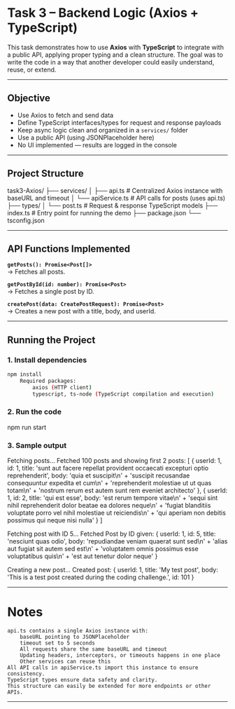 # Task 3 – Backend Logic (Axios + TypeScript)

This task demonstrates how to use **Axios** with **TypeScript** to integrate with a public API, applying proper typing and a clean structure.
The goal was to write the code in a way that another developer could easily understand, reuse, or extend.

---

## Objective
- Use Axios to fetch and send data
- Define TypeScript interfaces/types for request and response payloads
- Keep async logic clean and organized in a `services/` folder
- Use a public API (using JSONPlaceholder here)
- No UI implemented — results are logged in the console

---

## Project Structure

task3-Axios/
├── services/
│ ├── api.ts # Centralized Axios instance with baseURL and timeout
│ └── apiService.ts # API calls for posts (uses api.ts)
├── types/
│ └── post.ts # Request & response TypeScript models
├── index.ts # Entry point for running the demo
├── package.json
└── tsconfig.json

---

## API Functions Implemented

**`getPosts(): Promise<Post[]>`**  
-> Fetches all posts.

**`getPostById(id: number): Promise<Post>`**  
-> Fetches a single post by ID.

**`createPost(data: CreatePostRequest): Promise<Post>`**  
-> Creates a new post with a title, body, and userId.

---
## Running the Project

### 1. Install dependencies
```bash
npm install 
    Required packages:
        axios (HTTP client)
        typescript, ts-node (TypeScript compilation and execution)
```
### 2. Run the code
npm run start

### 3. Sample output

Fetching posts...
Fetched 100 posts and showing first 2 posts:
[
  {
    userId: 1,
    id: 1,
    title: 'sunt aut facere repellat provident occaecati excepturi optio reprehenderit',
    body: 'quia et suscipit\n' +
      'suscipit recusandae consequuntur expedita et cum\n' +
      'reprehenderit molestiae ut ut quas totam\n' +
      'nostrum rerum est autem sunt rem eveniet architecto'
  },
  {
    userId: 1,
    id: 2,
    title: 'qui est esse',
    body: 'est rerum tempore vitae\n' +
      'sequi sint nihil reprehenderit dolor beatae ea dolores neque\n' +
      'fugiat blanditiis voluptate porro vel nihil molestiae ut reiciendis\n' +
      'qui aperiam non debitis possimus qui neque nisi nulla'
  }
]

Fetching post with ID 5...
Fetched Post by ID given:  {
  userId: 1,
  id: 5,
  title: 'nesciunt quas odio',
  body: 'repudiandae veniam quaerat sunt sed\n' +
    'alias aut fugiat sit autem sed est\n' +
    'voluptatem omnis possimus esse voluptatibus quis\n' +
    'est aut tenetur dolor neque'
}

Creating a new post...
Created post: {
  userId: 1,
  title: 'My test post',
  body: 'This is a test post created during the coding challenge.',
  id: 101
}

---

# Notes
    api.ts contains a single Axios instance with:
        baseURL pointing to JSONPlaceholder
        timeout set to 5 seconds
        All requests share the same baseURL and timeout
        Updating headers, interceptors, or timeouts happens in one place
        Other services can reuse this
    All API calls in apiService.ts import this instance to ensure consistency.
    TypeScript types ensure data safety and clarity.
    This structure can easily be extended for more endpoints or other APIs.

---
